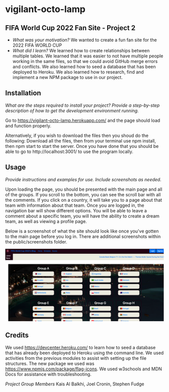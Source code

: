 # vigilant-octo-lamp


## FIFA World Cup 2022 Fan Site - Project 2

- *What was your motivation?*  We wanted to create a fun fan site for the 2022 FIFA WORLD CUP 
- *What did I learn?* We learned how to create relationships between multiple tables. We learned that it was easier to not have multiple people working in the same files, so that we could avoid GitHub merge errors and conflicts. We also learned how to seed a database that has been deployed to Heroku. We also learned how to research, find and implement a new NPM package to use in our project.


## Installation

*What are the steps required to install your project? Provide a step-by-step description of how to get the development environment running.*

Go to https://vigilant-octo-lamp.herokuapp.com/ and the page should load and function properly. 

Alternatively, if you wish to download the files then you shoud do the following:
Download all the files, then from your terminal use npm install, then npm start to start the server. Once you have done that you should be able to go to http://localhost:3001/ to use the program locally.

## Usage

*Provide instructions and examples for use. Include screenshots as needed.*

Upon loading the page, you should be presented with the main page and all of the groups.  If you scroll to the bottom, you can see the scroll bar with all the comments. If you click on a country, it will take you to a page about that team with information about that team.  Once you are logged in, the navigation bar will show different options.  You will be able to leave a comment about a specific team, you will have the ability to create a dream team, as well as viewing a profile page.

Below is a screenshot of what the site should look like once you've gotten to the main page before you log in.   There are additional screenshots within the public/screenshots folder. 

![alt text](./public/screenshots/main-loggedout.png)


## Credits
We used https://devcenter.heroku.com/ to learn how to seed a database that has already been deployed to Heroku using the command line. We used activities from the previous modules to assist with setting up the file structures. The new package we used was https://www.npmjs.com/package/flag-icons.  We used w3schools and MDN Docs for assistance with troubleshooting.  

*Project Group Members* Kais Al Balkhi, Joel Cronin, Stephen Fudge